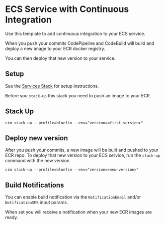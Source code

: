 # ECS Service with Continuous Integration
Use this template to add continuous integration to your ECS service.

When you push your commits CodePipeline and CodeBuild will build and deploy a new image to your ECR docker registry.

You can then deploy that new version to your service.

## Setup
See the [Services Stack](https://github.com/thestackshack/services-stack) for setup instructions.

Before you `stack-up` this stack you need to push an image to your ECR.

## Stack Up
```
cim stack-up --profile=bluefin --env="version=<first-version>"
```

## Deploy new version
After you push your commits, a new image will be built and pushed to your ECR repo.  To deploy that new version to your ECS service, run the `stack-up` command with the new version.
```
cim stack-up --profile=bluefin --env="version=<new-version>"
```

## Build Notifications
You can enable build notification via the `NotificationEmail` and/or `NotificationSMS` input params.

When set you will receive a notification when your new ECR images are ready.
